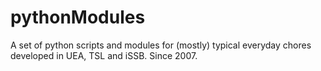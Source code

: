 pythonModules
=============

A set of python scripts and modules for (mostly) typical everyday chores developed in UEA, TSL and iSSB.
Since 2007.
